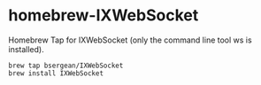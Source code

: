 # homebrew-IXWebSocket

Homebrew Tap for IXWebSocket (only the command line tool ws is installed).

```
brew tap bsergean/IXWebSocket
brew install IXWebSocket
```
